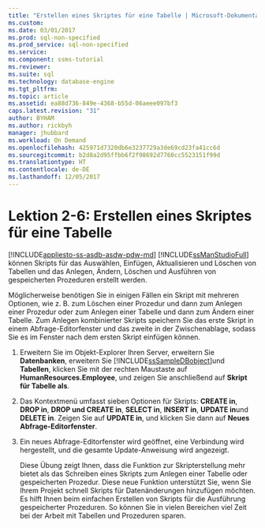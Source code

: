 ```yaml
---
title: "Erstellen eines Skriptes für eine Tabelle | Microsoft-Dokumentation"
ms.custom: 
ms.date: 03/01/2017
ms.prod: sql-non-specified
ms.prod_service: sql-non-specified
ms.service: 
ms.component: ssms-tutorial
ms.reviewer: 
ms.suite: sql
ms.technology: database-engine
ms.tgt_pltfrm: 
ms.topic: article
ms.assetid: ea88d736-849e-4368-b55d-06aeee097bf3
caps.latest.revision: "31"
author: BYHAM
ms.author: rickbyh
manager: jhubbard
ms.workload: On Demand
ms.openlocfilehash: 425971d7320db6e3237729a3de69cd23fa41cc6d
ms.sourcegitcommit: b2d8a2d95ffbb6f2f98692d7760cc5523151f99d
ms.translationtype: HT
ms.contentlocale: de-DE
ms.lasthandoff: 12/05/2017
---
```

# <a name="lesson-2-6---script-a-table"></a>Lektion 2-6: Erstellen eines Skriptes für eine Tabelle
[!INCLUDE[appliesto-ss-asdb-asdw-pdw-md](../../includes/appliesto-ss-asdb-asdw-pdw-md.md)]
[!INCLUDE[ssManStudioFull](../../includes/ssmanstudiofull-md.md)] können Skripts für das Auswählen, Einfügen, Aktualisieren und Löschen von Tabellen und das Anlegen, Ändern, Löschen und Ausführen von gespeicherten Prozeduren erstellt werden.  
  
Möglicherweise benötigen Sie in einigen Fällen ein Skript mit mehreren Optionen, wie z. B. zum Löschen einer Prozedur und dann zum Anlegen einer Prozedur oder zum Anlegen einer Tabelle und dann zum Ändern einer Tabelle. Zum Anlegen kombinierter Skripts speichern Sie das erste Skript in einem Abfrage-Editorfenster und das zweite in der Zwischenablage, sodass Sie es im Fenster nach dem ersten Skript einfügen können.  
  
 
1.  Erweitern Sie im Objekt-Explorer Ihren Server, erweitern Sie **Datenbanken**, erweitern Sie [!INCLUDE[ssSampleDBobject](../../includes/sssampledbobject-md.md)]und **Tabellen**, klicken Sie mit der rechten Maustaste auf **HumanResources.Employee**, und zeigen Sie anschließend auf **Skript für Tabelle als**.  
  
2.  Das Kontextmenü umfasst sieben Optionen für Skripts: **CREATE in**, **DROP in**, **DROP und CREATE in**, **SELECT in**, **INSERT in**, **UPDATE in**und **DELETE in**. Zeigen Sie auf **UPDATE in**, und klicken Sie dann auf **Neues Abfrage-Editorfenster**.  
  
3.  Ein neues Abfrage-Editorfenster wird geöffnet, eine Verbindung wird hergestellt, und die gesamte Update-Anweisung wird angezeigt.  
  
    Diese Übung zeigt Ihnen, dass die Funktion zur Skripterstellung mehr bietet als das Schreiben eines Skripts zum Anlegen einer Tabelle oder gespeicherten Prozedur. Diese neue Funktion unterstützt Sie, wenn Sie Ihrem Projekt schnell Skripts für Datenänderungen hinzufügen möchten. Es hilft Ihnen beim einfachen Erstellen von Skripts für die Ausführung gespeicherter Prozeduren. So können Sie in vielen Bereichen viel Zeit bei der Arbeit mit Tabellen und Prozeduren sparen.  
  
 
  
  
  
